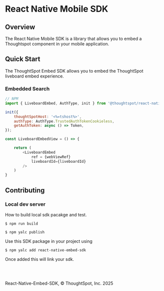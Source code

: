 # React Native Mobile SDK

## Overview

The React Native Mobile SDK is a library that allows you to embed a Thoughtspot component in your mobile application.


## Quick Start

The ThoughtSpot Embed SDK allows you to embed the ThoughtSpot liveboard embed experience.

### Embedded Search

```js
// NPM
import { LiveboardEmbed, AuthType, init } from '@thoughtspot/react-native-embed-sdk';

init({
    thoughtSpotHost: '<%=tshost%>',
    authType: AuthType.TrustedAuthTokenCookieless,
    getAuthToken: async () => Token,
});

const LiveboardEmbedView = () => {

    return (
        <LiveboardEmbed
            ref = {webViewRef}
            liveboardId={liveboardId}
        />
    )
}
```


## Contributing

### Local dev server

How to build local sdk pacakge and test.

```
$ npm run build
```

```
$ npm yalc publish
```

Use this SDK package in your project using 

```
$ npm yalc add react-native-embed-sdk
```
Once added this will link your sdk.

<br/>
<br/>

React-Native-Embed-SDK, © ThoughtSpot, Inc. 2025